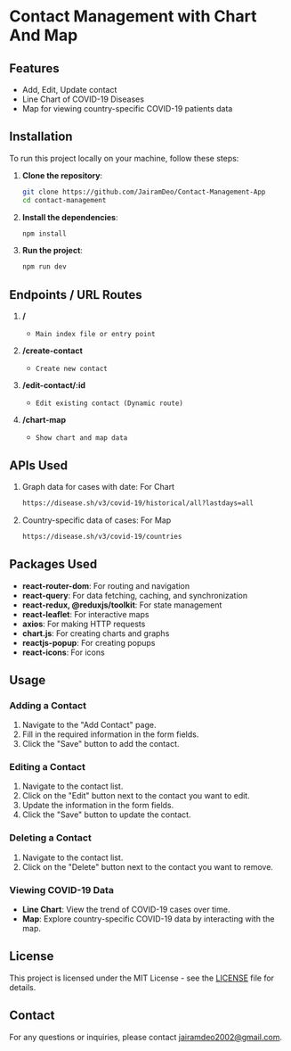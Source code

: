 # Contact Management with Chart And Map



## Features

- Add, Edit, Update contact
- Line Chart of COVID-19 Diseases
- Map for viewing country-specific COVID-19 patients data

## Installation

To run this project locally on your machine, follow these steps:

1. **Clone the repository**:
    ```sh
    git clone https://github.com/JairamDeo/Contact-Management-App
    cd contact-management
    ```

2. **Install the dependencies**:
    ```sh
    npm install
    ```

3. **Run the project**:
    ```sh
    npm run dev
    ```

## Endpoints / URL Routes 

1. **/** 
   - `Main index file or entry point`

2. **/create-contact** 
   - `Create new contact`

3. **/edit-contact/:id** 
   - `Edit existing contact (Dynamic route)`

4. **/chart-map** 
   - `Show chart and map data`
       
## APIs Used

1. Graph data for cases with date: For Chart
    ```sh
    https://disease.sh/v3/covid-19/historical/all?lastdays=all
    ```

2. Country-specific data of cases: For Map
    ```sh
    https://disease.sh/v3/covid-19/countries
    ```

## Packages Used

- **react-router-dom**: For routing and navigation
- **react-query**: For data fetching, caching, and synchronization
- **react-redux, @reduxjs/toolkit**: For state management
- **react-leaflet**: For interactive maps
- **axios**: For making HTTP requests
- **chart.js**: For creating charts and graphs
- **reactjs-popup**: For creating popups
- **react-icons**: For icons

## Usage

### Adding a Contact

1. Navigate to the "Add Contact" page.
2. Fill in the required information in the form fields.
3. Click the "Save" button to add the contact.

### Editing a Contact

1. Navigate to the contact list.
2. Click on the "Edit" button next to the contact you want to edit.
3. Update the information in the form fields.
4. Click the "Save" button to update the contact.

### Deleting a Contact

1. Navigate to the contact list.
2. Click on the "Delete" button next to the contact you want to remove.

### Viewing COVID-19 Data

- **Line Chart**: View the trend of COVID-19 cases over time.
- **Map**: Explore country-specific COVID-19 data by interacting with the map.

## License

This project is licensed under the MIT License - see the [LICENSE](LICENSE) file for details.

## Contact

For any questions or inquiries, please contact [jairamdeo2002@gmail.com](mailto:jairamdeo2002@gmail.com).
